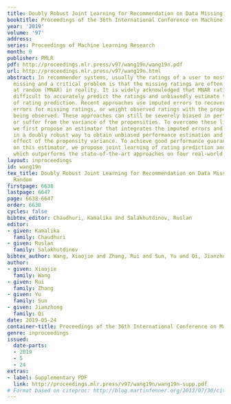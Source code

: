 ```yaml
---
title: Doubly Robust Joint Learning for Recommendation on Data Missing Not at Random
booktitle: Proceedings of the 36th International Conference on Machine Learning
year: '2019'
volume: '97'
address: 
series: Proceedings of Machine Learning Research
month: 0
publisher: PMLR
pdf: http://proceedings.mlr.press/v97/wang19n/wang19n.pdf
url: http://proceedings.mlr.press/v97/wang19n.html
abstract: In recommender systems, usually the ratings of a user to most items are
  missing and a critical problem is that the missing ratings are often missing not
  at random (MNAR) in reality. It is widely acknowledged that MNAR ratings make it
  difficult to accurately predict the ratings and unbiasedly estimate the performance
  of rating prediction. Recent approaches use imputed errors to recover the prediction
  errors for missing ratings, or weight observed ratings with the propensities of
  being observed. These approaches can still be severely biased in performance estimation
  or suffer from the variance of the propensities. To overcome these limitations,
  we first propose an estimator that integrates the imputed errors and propensities
  in a doubly robust way to obtain unbiased performance estimation and alleviate the
  effect of the propensity variance. To achieve good performance guarantees, based
  on this estimator, we propose joint learning of rating prediction and error imputation,
  which outperforms the state-of-the-art approaches on four real-world datasets.
layout: inproceedings
id: wang19n
tex_title: Doubly Robust Joint Learning for Recommendation on Data Missing Not at
  Random
firstpage: 6638
lastpage: 6647
page: 6638-6647
order: 6638
cycles: false
bibtex_editor: Chaudhuri, Kamalika and Salakhutdinov, Ruslan
editor:
- given: Kamalika
  family: Chaudhuri
- given: Ruslan
  family: Salakhutdinov
bibtex_author: Wang, Xiaojie and Zhang, Rui and Sun, Yu and Qi, Jianzhong
author:
- given: Xiaojie
  family: Wang
- given: Rui
  family: Zhang
- given: Yu
  family: Sun
- given: Jianzhong
  family: Qi
date: 2019-05-24
container-title: Proceedings of the 36th International Conference on Machine Learning
genre: inproceedings
issued:
  date-parts:
  - 2019
  - 5
  - 24
extras:
- label: Supplementary PDF
  link: http://proceedings.mlr.press/v97/wang19n/wang19n-supp.pdf
# Format based on citeproc: http://blog.martinfenner.org/2013/07/30/citeproc-yaml-for-bibliographies/
---
```

